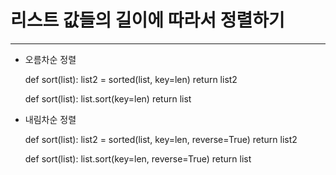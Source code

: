 # 리스트 값들의 길이에 따라서 정렬하기

---------------------------

* 오름차순 정렬


    def sort(list):
        list2 = sorted(list, key=len)
        return list2


    def sort(list):
        list.sort(key=len)
        return list


* 내림차순 정렬
  

    def sort(list):
        list2 = sorted(list, key=len, reverse=True)
        return list2


    def sort(list):
        list.sort(key=len, reverse=True)
        return list
